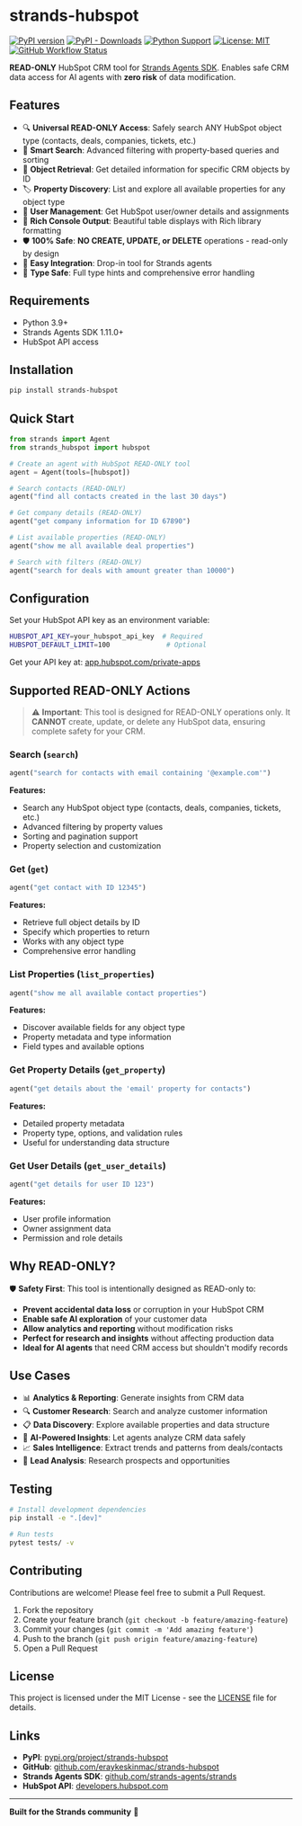 # strands-hubspot

[![PyPI version](https://img.shields.io/badge/PyPI-v0.1.1-blue)](https://pypi.org/project/strands-hubspot/)
[![PyPI - Downloads](https://img.shields.io/pypi/dm/strands-hubspot)](https://pypi.org/project/strands-hubspot/)
[![Python Support](https://img.shields.io/pypi/pyversions/strands-hubspot.svg)](https://pypi.org/project/strands-hubspot/)
[![License: MIT](https://img.shields.io/badge/License-MIT-yellow.svg)](https://opensource.org/licenses/MIT)
[![GitHub Workflow Status](https://github.com/eraykeskinmac/strands-hubspot/actions/workflows/publish.yml/badge.svg)](https://github.com/eraykeskinmac/strands-hubspot/actions)

**READ-ONLY** HubSpot CRM tool for [Strands Agents SDK](https://github.com/strands-agents/). Enables safe CRM data access for AI agents with **zero risk** of data modification.

## Features

- 🔍 **Universal READ-ONLY Access**: Safely search ANY HubSpot object type (contacts, deals, companies, tickets, etc.)
- 🔎 **Smart Search**: Advanced filtering with property-based queries and sorting
- 📄 **Object Retrieval**: Get detailed information for specific CRM objects by ID
- 🏷️ **Property Discovery**: List and explore all available properties for any object type
- 👤 **User Management**: Get HubSpot user/owner details and assignments
- 🎨 **Rich Console Output**: Beautiful table displays with Rich library formatting
- 🛡️ **100% Safe**: **NO CREATE, UPDATE, or DELETE** operations - read-only by design
- 🔧 **Easy Integration**: Drop-in tool for Strands agents
- 📝 **Type Safe**: Full type hints and comprehensive error handling

## Requirements

- Python 3.9+
- Strands Agents SDK 1.11.0+
- HubSpot API access

## Installation

```bash
pip install strands-hubspot
```

## Quick Start

```python
from strands import Agent
from strands_hubspot import hubspot

# Create an agent with HubSpot READ-ONLY tool
agent = Agent(tools=[hubspot])

# Search contacts (READ-ONLY)
agent("find all contacts created in the last 30 days")

# Get company details (READ-ONLY)
agent("get company information for ID 67890")

# List available properties (READ-ONLY)
agent("show me all available deal properties")

# Search with filters (READ-ONLY)
agent("search for deals with amount greater than 10000")
```

## Configuration

Set your HubSpot API key as an environment variable:

```bash
HUBSPOT_API_KEY=your_hubspot_api_key  # Required
HUBSPOT_DEFAULT_LIMIT=100              # Optional
```

Get your API key at: [app.hubspot.com/private-apps](https://app.hubspot.com/private-apps)

## Supported READ-ONLY Actions

> ⚠️ **Important**: This tool is designed for READ-ONLY operations only. It **CANNOT** create, update, or delete any HubSpot data, ensuring complete safety for your CRM.

### Search (`search`)

```python
agent("search for contacts with email containing '@example.com'")
```

**Features:**

- Search any HubSpot object type (contacts, deals, companies, tickets, etc.)
- Advanced filtering by property values
- Sorting and pagination support
- Property selection and customization

### Get (`get`)

```python
agent("get contact with ID 12345")
```

**Features:**

- Retrieve full object details by ID
- Specify which properties to return
- Works with any object type
- Comprehensive error handling

### List Properties (`list_properties`)

```python
agent("show me all available contact properties")
```

**Features:**

- Discover available fields for any object type
- Property metadata and type information
- Field types and available options

### Get Property Details (`get_property`)

```python
agent("get details about the 'email' property for contacts")
```

**Features:**

- Detailed property metadata
- Property type, options, and validation rules
- Useful for understanding data structure

### Get User Details (`get_user_details`)

```python
agent("get details for user ID 123")
```

**Features:**

- User profile information
- Owner assignment data
- Permission and role details

## Why READ-ONLY?

🛡️ **Safety First**: This tool is intentionally designed as READ-only to:

- **Prevent accidental data loss** or corruption in your HubSpot CRM
- **Enable safe AI exploration** of your customer data
- **Allow analytics and reporting** without modification risks
- **Perfect for research and insights** without affecting production data
- **Ideal for AI agents** that need CRM access but shouldn't modify records

## Use Cases

- 📊 **Analytics & Reporting**: Generate insights from CRM data
- 🔍 **Customer Research**: Search and analyze customer information
- 📋 **Data Discovery**: Explore available properties and data structure
- 🤖 **AI-Powered Insights**: Let agents analyze CRM data safely
- 📈 **Sales Intelligence**: Extract trends and patterns from deals/contacts
- 🎯 **Lead Analysis**: Research prospects and opportunities

## Testing

```bash
# Install development dependencies
pip install -e ".[dev]"

# Run tests
pytest tests/ -v
```

## Contributing

Contributions are welcome! Please feel free to submit a Pull Request.

1. Fork the repository
2. Create your feature branch (`git checkout -b feature/amazing-feature`)
3. Commit your changes (`git commit -m 'Add amazing feature'`)
4. Push to the branch (`git push origin feature/amazing-feature`)
5. Open a Pull Request

## License

This project is licensed under the MIT License - see the [LICENSE](LICENSE) file for details.

## Links

- **PyPI**: [pypi.org/project/strands-hubspot](https://pypi.org/project/strands-hubspot/)
- **GitHub**: [github.com/eraykeskinmac/strands-hubspot](https://github.com/eraykeskinmac/strands-hubspot)
- **Strands Agents SDK**: [github.com/strands-agents/strands](https://github.com/strands-agents/)
- **HubSpot API**: [developers.hubspot.com](https://developers.hubspot.com/)

---

**Built for the Strands community** 🚀
